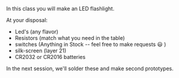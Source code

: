 In this class you will make an LED flashlight.

At your disposal:

* Led's (any flavor)
* Resistors (match what you need in the table)
* switches (Anything in Stock -- feel free to make requests :smiley: )
* silk-screen (layer 21)
* CR2032 or CR2016 batteries



In the next session, we'll solder these and make second prototypes.

